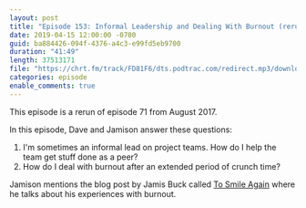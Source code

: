 ```yaml
---
layout: post
title: "Episode 153: Informal Leadership and Dealing With Burnout (rerun of episode 71)"
date: 2019-04-15 12:00:00 -0700
guid: ba884426-094f-4376-a4c3-e99fd5eb9700
duration: "41:49"
length: 37513171
file: "https://chrt.fm/track/FD81F6/dts.podtrac.com/redirect.mp3/download.softskills.audio/sse-153.mp3"
categories: episode
enable_comments: true
---
```


This episode is a rerun of episode 71 from August 2017.

In this episode, Dave and Jamison answer these questions:

1. I'm sometimes an informal lead on project teams. How do I help the team get stuff done as a peer?
2. How do I deal with burnout after an extended period of crunch time?

Jamison mentions the blog post by Jamis Buck called [To Smile Again](https://m.signalvnoise.com/to-smile-again-ae0ba9f2198c) where he talks about his experiences with burnout.
